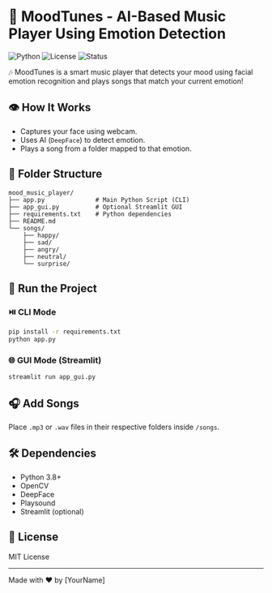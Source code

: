 # 🎵 MoodTunes - AI-Based Music Player Using Emotion Detection

![Python](https://img.shields.io/badge/Python-3.8%2B-blue)
![License](https://img.shields.io/badge/license-MIT-green)
![Status](https://img.shields.io/badge/status-Active-brightgreen)

🎶 MoodTunes is a smart music player that detects your mood using facial emotion recognition and plays songs that match your current emotion!

## 👁️ How It Works

- Captures your face using webcam.
- Uses AI (`DeepFace`) to detect emotion.
- Plays a song from a folder mapped to that emotion.

## 📂 Folder Structure

```
mood_music_player/
├── app.py              # Main Python Script (CLI)
├── app_gui.py          # Optional Streamlit GUI
├── requirements.txt    # Python dependencies
├── README.md
└── songs/
    ├── happy/
    ├── sad/
    ├── angry/
    ├── neutral/
    └── surprise/
```

## 🚀 Run the Project

### ⏯️ CLI Mode

```bash
pip install -r requirements.txt
python app.py
```

### 🌐 GUI Mode (Streamlit)

```bash
streamlit run app_gui.py
```

## 🎧 Add Songs

Place `.mp3` or `.wav` files in their respective folders inside `/songs`.

## 🛠️ Dependencies

- Python 3.8+
- OpenCV
- DeepFace
- Playsound
- Streamlit (optional)

## 📝 License

MIT License

---

Made with ❤️ by [YourName]

